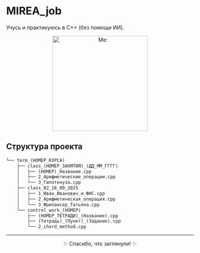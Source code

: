 # MIREA_job

Учусь и практикуюсь в C++ (без помощи ИИ).

<div align="center">
  <img src="https://s3.akarmain.ru/S/ZsAHQr.gif"
       alt="Me:"
       width="256" height="256">
</div>

## Структура проекта
```txt
└── term_(НОМЕР_КУРСА)
    ├── class_(НОМЕР_ЗАНЯТИЯ)_(ДД_ММ_ГГГГ)
    │   ├── (НОМЕР)_Название.cpp
    │   ├── 2_Арифметические_операции.cpp
    │   └── 3_Гипотенуза.cpp
    ├── class_02_16_09_2025
    │   ├── 1_Иван_Иванович_и_ФНС.cpp
    │   ├── 2_Арифметическая_операция.cpp
    │   └── 3_Фрилансер_Татьяна.cpp
    └── control_work_(НОМЕР)
        ├── (НОМЕР_ТЕТРАДИ)_(Название).cpp
        ├── (Тетрадь)_(Пункт)_(Задание).cpp
        └── 2_chord_method.cpp
````

---

<div align="center">
✨ Спасибо, что заглянули! ✨
</div>

